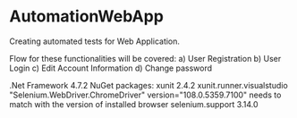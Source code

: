 # AutomationWebApp

Creating automated tests for Web Application.

Flow for these functionalities will be covered: 
a) User Registration 
b) User Login 
c) Edit Account Information 
d) Change password

.Net Framework 4.7.2
NuGet packages:
 xunit 2.4.2 
 xunit.runner.visualstudio 
"Selenium.WebDriver.ChromeDriver" version="108.0.5359.7100" needs to match with the version of installed browser 
selenium.support 3.14.0
